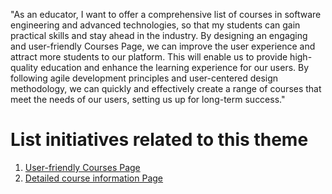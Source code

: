 "As an educator, I want to offer a comprehensive list of courses in software engineering and advanced technologies, so that my students can gain practical skills and stay ahead in the industry. By designing an engaging and user-friendly Courses Page, we can improve the user experience and attract more students to our platform. This will enable us to provide high-quality education and enhance the learning experience for our users. By following agile development principles and user-centered design methodology, we can quickly and effectively create a range of courses that meet the needs of our users, setting us up for long-term success."


# List initiatives related to this theme
1. [User-friendly Courses Page](https://github.com/rishabhpatel8299/mywebclass-agile-docs/blob/main/documentation/templates/theme/initiatives/initiative_template.md)
2. [Detailed course information Page](https://github.com/rishabhpatel8299/mywebclass-agile-docs/blob/main/documentation/templates/theme/initiatives/initiative_template.md)